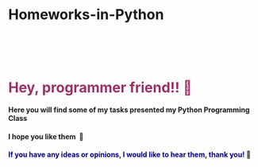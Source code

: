 # Homeworks-in-Python

<h1>&nbsp;</h1>
<h1><span style="color: #993366;">Hey, programmer friend!!&nbsp;🐍</span></h1>
<h4>Here you will find some of my tasks presented my Python Programming Class&nbsp;</h4>
<h4>I hope you like them&nbsp;&nbsp;📝</h4>
<h4><span style="color: #000080;">If you have any ideas or opinions, I would like to hear them, thank you!&nbsp;</span>💪 &nbsp; &nbsp;</h4>
<p>&nbsp;</p>
<p>&nbsp;</p>
